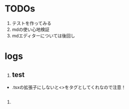 # TODOs
1. テストを作ってみる
1. mdの使い心地検証
1. mdエディターについては後回し

# logs
1. ## test
- .tsxの拡張子にしないと<>をタグとしてくれなので注意！
1. ## 